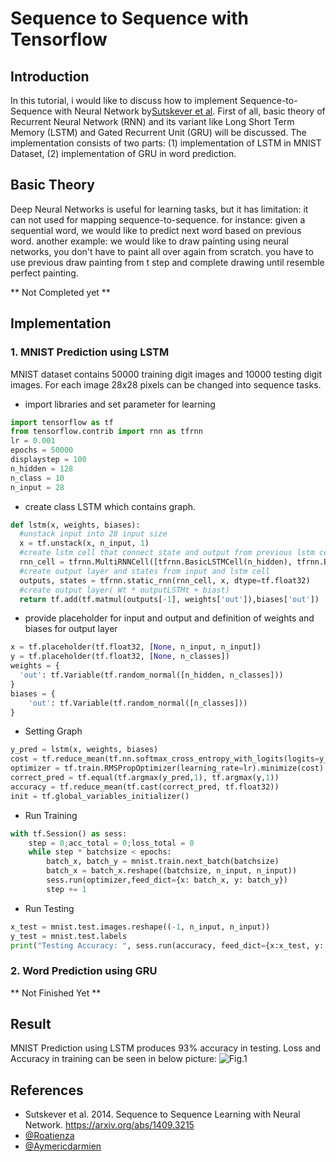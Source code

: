 # Sequence to Sequence with Tensorflow #

## Introduction ##
In this tutorial, i would like to discuss how to implement Sequence-to-Sequence with Neural Network by[Sutskever et al](https://arxiv.org/abs/1409.3215). First of all, basic theory of Recurrent Neural Network (RNN) and its variant like Long Short Term Memory (LSTM) and Gated Recurrent Unit (GRU) will be discussed. The implementation consists of two parts: (1) implementation of LSTM in MNIST Dataset, (2) implementation of GRU in word prediction.

## Basic Theory ##
Deep Neural Networks is useful for learning tasks, but it has limitation: it can not used for mapping sequence-to-sequence. for instance: given a sequential word, we would like to predict next word based on previous word. another example: we would like to draw painting using neural networks, you don't have to paint all over again from scratch. you have to use previous draw painting from t step and complete drawing until resemble perfect painting.

** Not Completed yet **

## Implementation ##
### 1. MNIST Prediction using LSTM ##
MNIST dataset contains 50000 training digit images and 10000 testing digit images. For each image 28x28 pixels can be changed into sequence tasks.
- import libraries and set parameter for learning
```python
import tensorflow as tf
from tensorflow.contrib import rnn as tfrnn
lr = 0.001
epochs = 50000
displaystep = 100
n_hidden = 128
n_class = 10
n_input = 28
```
- create class LSTM which contains graph.
```python
def lstm(x, weights, biases):
  #unstack input into 28 input size
  x = tf.unstack(x, n_input, 1)  
  #create lstm cell that connect state and output from previous lstm cell(see.fig 1)
  rnn_cell = tfrnn.MultiRNNCell([tfrnn.BasicLSTMCell(n_hidden), tfrnn.BasicLSTMCell(n_hidden)]) 
  #create output layer and states from input and lstm cell
  outputs, states = tfrnn.static_rnn(rnn_cell, x, dtype=tf.float32)
  #create output layer( Wt * outputLSTMt + biast)
  return tf.add(tf.matmul(outputs[-1], weights['out']),biases['out'])

```
- provide placeholder for input and output and definition of weights and biases for output layer
```python
x = tf.placeholder(tf.float32, [None, n_input, n_input])
y = tf.placeholder(tf.float32, [None, n_classes])
weights = {
  'out': tf.Variable(tf.random_normal([n_hidden, n_classes]))
}
biases = {
	'out': tf.Variable(tf.random_normal([n_classes]))
}
```
- Setting Graph
```python
y_pred = lstm(x, weights, biases)
cost = tf.reduce_mean(tf.nn.softmax_cross_entropy_with_logits(logits=y_pred, labels=y))
optimizer = tf.train.RMSPropOptimizer(learning_rate=lr).minimize(cost)
correct_pred = tf.equal(tf.argmax(y_pred,1), tf.argmax(y,1)) 
accuracy = tf.reduce_mean(tf.cast(correct_pred, tf.float32))
init = tf.global_variables_initializer()
```
- Run Training
```python
with tf.Session() as sess:
	step = 0;acc_total = 0;loss_total = 0
	while step * batchsize < epochs:
		batch_x, batch_y = mnist.train.next_batch(batchsize)
		batch_x = batch_x.reshape((batchsize, n_input, n_input))
		sess.run(optimizer,feed_dict={x: batch_x, y: batch_y})
		step += 1
```
- Run Testing
```python
x_test = mnist.test.images.reshape((-1, n_input, n_input))
y_test = mnist.test.labels
print("Testing Accuracy: ", sess.run(accuracy, feed_dict={x:x_test, y: y_test}))
```

### 2. Word Prediction using GRU ###
** Not Finished Yet **

## Result ##
MNIST Prediction using LSTM produces 93% accuracy in testing. Loss and Accuracy in training can be seen in below picture:
![Fig.1](https://raw.github.com/tavgreen/sequence-to-sequence/master/file/lstm1.png?raw=true "result")

## References ##
- Sutskever et al. 2014. Sequence to Sequence Learning with Neural Network. https://arxiv.org/abs/1409.3215 
- [@Roatienza](https://github.com/roatienza/Deep-Learning-Experiments/blob/master/Experiments/Tensorflow/RNN/rnn_words.py)
- [@Aymericdarmien](https://github.com/aymericdamien/TensorFlow-Examples/blob/master/examples/3_NeuralNetworks/recurrent_network.py)

